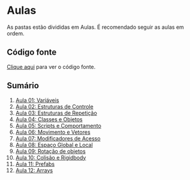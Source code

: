# Aulas

As pastas estão divididas em Aulas. É recomendado seguir as aulas em ordem.

## Código fonte

[Clique aqui](Codigo) para ver o código fonte.

## Sumário

1. [Aula 01: Variáveis](Aula%201%20-%20Vari%C3%A1veis)
2. [Aula 02: Estruturas de Controle](Aula%202%20-%20Estruturas%20de%20Controle)
3. [Aula 03: Estruturas de Repetição](Aula%203%20-%20Estruturas%20de%20Repeti%C3%A7%C3%A3o)
4. [Aula 04: Classes e Objetos](Aula%204%20-%20Classes%20e%20Objetos)
5. [Aula 05: Scripts e Comportamento](Aula%205%20-%20Introdu%C3%A7%C3%A3o%20Unity%20-%20Scripts%20e%20Comportamento)
6. [Aula 06: Movimento e Vetores](Aula%206%20-%20Movimentos%20e%20Vetores)
7. [Aula 07: Modificadores de Acesso](Aula%207%20-%20Modificadores%20de%20Acesso)
8. [Aula 08: Espaço Global e Local](Aula%208%20-%20Espa%C3%A7%o%20Global%20e%20Local)
9. [Aula 09: Rotação de objetos](Aula%209%20-%20Rota%C3%A7%C3%A3o%20de%20objetos)
10. [Aula 10: Colisão e Rigidbody](Aula%2010%20-%20Coli%C3%A3o)
11. [Aula 11: Prefabs](Aula%2011%20-%20Prefabs)
12. [Aula 12: Arrays](Aula%2012%20-%20Arrays)

